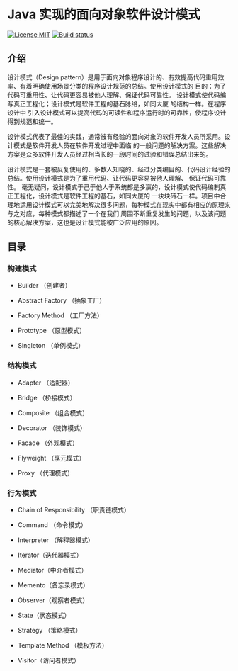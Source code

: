 # Java 实现的面向对象软件设计模式


[![License MIT](https://img.shields.io/badge/license-MIT-blue.svg)](https://github.com/JamesZBL/java_design_patterns/blob/master/LICENSE)
[![Build status](https://travis-ci.org/JamesZBL/java_design_patterns.svg?branch=master)](https://travis-ci.org/JamesZBL/java_design_patterns)

## 介绍

设计模式（Design pattern）是用于面向对象程序设计的、有效提高代码重用效率、有着明确使用场景分类的程序设计规范的总结。使用设计模式的
目的：为了代码可重用性、让代码更容易被他人理解、保证代码可靠性。 设计模式使代码编写真正工程化；设计模式是软件工程的基石脉络，如同大厦
的结构一样。在程序设计中
引入设计模式可以提高代码的可读性和程序运行时的可靠性，使程序设计得到规范和统一。

设计模式代表了最佳的实践，通常被有经验的面向对象的软件开发人员所采用。设计模式是软件开发人员在软件开发过程中面临
的一般问题的解决方案。这些解决方案是众多软件开发人员经过相当长的一段时间的试验和错误总结出来的。

设计模式是一套被反复使用的、多数人知晓的、经过分类编目的、代码设计经验的总结。使用设计模式是为了重用代码、让代码更容易被他人理解、
保证代码可靠性。 毫无疑问，设计模式于己于他人于系统都是多赢的，设计模式使代码编制真正工程化，设计模式是软件工程的基石，如同大厦的
一块块砖石一样。项目中合理地运用设计模式可以完美地解决很多问题，每种模式在现实中都有相应的原理来与之对应，每种模式都描述了一个在我们
周围不断重复发生的问题，以及该问题的核心解决方案，这也是设计模式能被广泛应用的原因。

## 目录

### 构建模式

* Builder （创建者）

* Abstract Factory （抽象工厂）

* Factory Method （工厂方法）

* Prototype （原型模式）

* Singleton （单例模式）


### 结构模式

* Adapter （适配器）

* Bridge （桥接模式）

* Composite （组合模式）

* Decorator （装饰模式）

* Facade （外观模式）

* Flyweight （享元模式）

* Proxy （代理模式）

### 行为模式

* Chain of Responsibility （职责链模式）

* Command （命令模式）

* Interpreter （解释器模式）

* Iterator（迭代器模式）

* Mediator（中介者模式）

* Memento（备忘录模式）

* Observer（观察者模式）

* State（状态模式）

* Strategy （策略模式）

* Template Method （模板方法）

* Visitor（访问者模式）